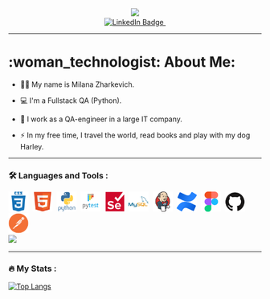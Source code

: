 <div id="header" align="center">
  <img src="https://media.giphy.com/media/v1.Y2lkPTc5MGI3NjExano0Z3VnaHR2c2I3NjVkNnpleDV3b2NiZjJhOWZqZm85ZGR4Z2FwZSZlcD12MV9pbnRlcm5hbF9naWZfYnlfaWQmY3Q9Zw/hpXdHPfFI5wTABdDx9/giphy.gif" width="500"/>
</div align="center">
<div id="soc" align="center">
  <a href="https://www.linkedin.com/in/milana-zharkevich-374087aa/">
    <img src="https://img.shields.io/badge/LinkedIn-blue?style=for-the-badge&logo=linkedin&logoColor=white" alt="LinkedIn Badge"/>
  </a>
  <img src="https://komarev.com/ghpvc/?username=your-github-milalucky&style=flat-square&color=blue" alt=""/>
</div>

---


<h1>:woman_technologist: About Me:</h1>

- :raising_hand_woman:	My name is Milana Zharkevich.
  
- :computer: I'm a Fullstack QA (Python).

- :seedling: I work as a QA-engineer in a large IT company.

- :zap: In my free time, I travel the world, read books and play with my dog ​​Harley.

---

### :hammer_and_wrench: Languages and Tools :
<div>
  <img src="https://github.com/devicons/devicon/blob/master/icons/css3/css3-plain-wordmark.svg"  title="CSS3" alt="CSS" width="40" height="40"/>&nbsp;
  <img src="https://github.com/devicons/devicon/blob/master/icons/html5/html5-original.svg" title="HTML5" alt="HTML" width="40" height="40"/>&nbsp;
  <img src="https://github.com/devicons/devicon/blob/master/icons/python/python-original-wordmark.svg" title="Python" alt="Python" width="40" height="40"/>&nbsp;
  <img src="https://github.com/devicons/devicon/blob/master/icons/pytest/pytest-original-wordmark.svg" title="Pytest" alt="Pytest" width="40" height="40"/>&nbsp;
  <img src="https://github.com/devicons/devicon/blob/master/icons/selenium/selenium-original.svg" title="Selenium" **alt="Selenium" width="40" height="40"/>&nbsp;
  <img src="https://github.com/devicons/devicon/blob/master/icons/mysql/mysql-original-wordmark.svg" title="MySQL"  alt="MySQL" width="40" height="40"/>&nbsp;
  <img src="https://github.com/devicons/devicon/blob/master/icons/jenkins/jenkins-original.svg" title="Jenkins" **alt="Jenkins" width="40" height="40"/>&nbsp;
<img src="https://github.com/devicons/devicon/blob/master/icons/confluence/confluence-original.svg" title="Confluence" **alt="Confluence" width="40" height="40"/>&nbsp;
<img src="https://github.com/devicons/devicon/blob/master/icons/figma/figma-original.svg" title="Figma" **alt="Figma" width="40" height="40"/>&nbsp;
<img src="https://github.com/devicons/devicon/blob/master/icons/github/github-original.svg" title="Github" **alt="Github" width="40" height="40"/>&nbsp;
   <img src="https://github.com/devicons/devicon/blob/master/icons/postman/postman-original.svg" title="Postman" **alt="Postman" width="40" height="40"/>&nbsp;
</div>
<div> 
  <img src="https://giphy.com/stickers/dogs-frenchie-french-bulldogs-5MAXldzIG4ZtqYedCX" width="300"/></div>

---

### :fire: My Stats :
[![Top Langs](https://github-readme-stats.vercel.app/api/top-langs/?username=milalucky&layout=compact&theme=vision-friendly-dark)](https://github.com/anuraghazra/github-readme-stats)


   
    

